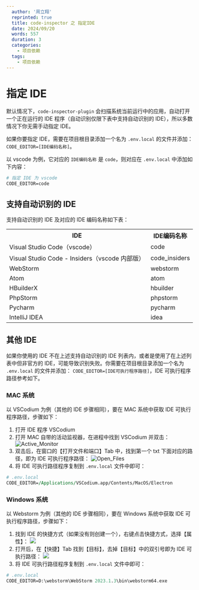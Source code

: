 ```yaml
---
  author: '周立翔'
  reprinted: true
  title: code-inspector 之 指定IDE
  date: 2024/09/20
  words: 557
  duration: 3
  categories:
    - 项目依赖
  tags:
    - 项目依赖
---
```


<BackTop />

# 指定 IDE

默认情况下，`code-inspector-plugin` 会扫描系统当前运行中的应用，自动打开一个正在运行的 IDE 程序（自动识别仅限下表中支持自动识别的 IDE），所以多数情况下你无需手动指定 IDE。

如果你要指定 IDE，需要在项目根目录添加一个名为 `.env.local` 的文件并添加： `CODE_EDITOR=[IDE编码名称]`。

以 vscode 为例，它对应的 `IDE编码名称` 是 `code`，则对应在 `.env.local` 中添加如下内容：

```perl
# 指定 IDE 为 vscode
CODE_EDITOR=code
```

## 支持自动识别的 IDE

支持自动识别的 IDE 及对应的 IDE 编码名称如下表：

<table>
    <tr>
        <th>IDE</th>
        <th>IDE编码名称</th>
    </tr>
    <tr>
        <td>Visual Studio Code（vscode）</td>
        <td>code</td>
    </tr>
    <tr>
        <td>Visual Studio Code - Insiders（vscode 内部版）</td>
        <td>code_insiders</td>
    </tr>
    <tr>
        <td>WebStorm</td>
        <td>webstorm</td>
    </tr>
    <tr>
        <td>Atom</td>
        <td>atom</td>
    </tr>
    <tr>
        <td>HBuilderX</td>
        <td>hbuilder</td>
    </tr>
    <tr>
        <td>PhpStorm</td>
        <td>phpstorm</td>
    </tr>
    <tr>
        <td>Pycharm</td>
        <td>pycharm</td>
    </tr>
    <tr>
        <td>IntelliJ IDEA</td>
        <td>idea</td>
    </tr>
</table>

## 其他 IDE

如果你使用的 IDE 不在上述支持自动识别的 IDE 列表内，或者是使用了在上述列表中但非官方的 IDE，可能导致识别失败。你需要在项目根目录添加一个名为 `.env.local` 的文件并添加： `CODE_EDITOR=[IDE可执行程序路径]`，IDE 可执行程序路径参考如下。

### MAC 系统

以 VSCodium 为例（其他的 IDE 步骤相同），要在 MAC 系统中获取 IDE 可执行程序路径，步骤如下：

1. 打开 IDE 程序 VSCodium
2. 打开 MAC 自带的活动监视器，在进程中找到 VSCodium 并双击：
   ![Active_Monitor](https://github.com/zh-lx/code-inspector/assets/73059627/17d65dc1-82ff-439f-aeba-8e3056cd2a1b)
3. 双击后，在窗口的【打开文件和端口】Tab 中，找到第一个 txt 下面对应的路径，即为 IDE 可执行程序路径：
   ![Open_Files](https://github.com/zh-lx/code-inspector/assets/73059627/f27a61f4-1c57-4687-83c7-6078533d62b4)
4. 将 IDE 可执行路径程序复制到 `.env.local` 文件中即可：

```perl
# .env.local
CODE_EDITOR=/Applications/VSCodium.app/Contents/MacOS/Electron
```

### Windows 系统

以 Webstorm 为例（其他的 IDE 步骤相同），要在 Windows 系统中获取 IDE 可执行程序路径，步骤如下：

1. 找到 IDE 的快捷方式（如果没有则创建一个），右键点击快捷方式，选择【属性】：
   <img src="https://github.com/zh-lx/code-inspector/assets/73059627/6db6899f-fec5-474a-bffb-de8a394df777" style="max-width: 400px" />
2. 打开后，在【快捷】Tab 找到【目标】，去掉【目标】中的双引号即为 IDE 可执行路径：
   <img src="https://github.com/zh-lx/code-inspector/assets/73059627/f5067697-a246-4566-a530-ca83f9803bf5" style="max-width: 400px" />
3. 将 IDE 可执行路径程序复制到 `.env.local` 文件中即可：

```perl
# .env.local
CODE_EDITOR=D:\webstorm\WebStorm 2023.1.3\bin\webstorm64.exe
```
